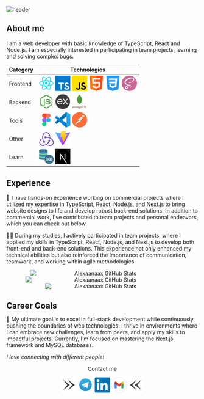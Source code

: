 ![header](https://capsule-render.vercel.app/api?type=wave&height=332&text=👋Hi%20,%20I'm%20Oleksandr!&reversal=false)

## About me

I am a web developer with basic knowledge of TypeScript, React and Node.js. I am especially interested in participating in team projects, learning and solving complex bugs.

<div style="margin-bottom: 20px">
<div align="center">
  <table style="display=block;">
    <thead>
      <tr>
        <th>Category</th>
        <th>Technologies</th>
      </tr>
    </thead>
    <tbody>
      <tr>
        <td>Frontend</td>
        <td>
          <a href="https://reactjs.org/" title="React" target="_blank"><img src="icons/react.png" width="40" alt="React" /></a>
          <a href="https://www.typescriptlang.org/" title="TypeScript" target="_blank"><img src="icons/typescript.png" width="40" alt="TypeScript" /></a>
          <a href="https://www.javascript.com/" title="JavaScript" target="_blank"><img src="icons/js.png" width="40" alt="JavaScript" /></a>
          <a href="https://html.com/" title="HTML" target="_blank"><img src="icons/html.png" width="40" alt="HTML" /></a>
          <a href="https://css.in.ua/" title="CSS" target="_blank"><img src="icons/css.png" width="40" alt="CSS" /></a>
          <a href="https://sass-lang.com/" title="SASS" target="_blank"><img src="icons/sass.png" width="40" alt="SASS" /></a>
        </td>
      </tr>
      <tr>
        <td>Backend</td>
        <td>
          <a href="https://nodejs.org/en" title="Node.js" target="_blank"><img src="icons/node.png" width="40" alt="Node.js" /></a>
          <a href="https://expressjs.com/ru/" title="Express" target="_blank"><img src="icons/express.png" width="40" alt="Express" /></a>
          <a href="https://www.mongodb.com/" title="MongoDB" target="_blank"><img src="icons/mongodb.png" height="40" width="40" alt="MongoDB" /></a>
        </td>
      </tr>
      <tr>
        <td>Tools</td>
        <td>
          <a href="https://www.figma.com/" title="Figma" target="_blank"><img src="icons/figma.png" width="40" alt="Figma" /></a>
          <a href="https://code.visualstudio.com/" title="VSCode" target="_blank"><img src="icons/vsCode.png" width="40" alt="VSCode" /></a>
          <a href="https://www.postman.com/" title="Postman" target="_blank"><img src="icons/postman.png" width="40" alt="Postman" /></a>
        </td>
      </tr>
      <tr>
        <td>Other</td>
        <td>
          <a href="https://redux.js.org/" title="Redux" target="_blank"><img src="icons/redux.png" width="40" alt="Redux" /></a>
          <a href="https://vitejs.dev/" title="Vite" target="_blank"><img src="icons/vite.png" width="40" alt="Vite" /></a>
        </td>
      </tr>
      <tr>
        <td>Learn</td>
        <td>
          <a href="https://www.mysql.com/" title="MySQL" target="_blank"><img src="icons/sql.png" width="40" alt="MySQL" /></a>
          <a href="https://nextjs.org/" title="Next" target="_blank"><img src="icons/next.png" width="40" alt="Next" /></a>
        </td>
      </tr>
    </tbody>
  </table>
</div>
</div>

<h2>Experience</h2>

🚀 I have hands-on experience working on commercial projects where I utilized my expertise in TypeScript, React, Node.js, and Next.js to bring website designs to life and develop robust back-end solutions. In addition to commercial work, I've contributed to team projects and personal endeavors, which you can check out below.

👨‍💻 During my studies, I actively participated in team projects, where I applied my skills in TypeScript, React, Node.js, and Next.js to develop both front-end and back-end solutions. This experience not only enhanced my technical abilities but also reinforced the importance of communication, teamwork, and working within agile methodologies.

<div align="center" style="display: flex; justify-content: center; flex-wrap: wrap; margin-bottom: 20px">
<img src="https://github-readme-stats.vercel.app/api?username=Alexaanaax&theme=tokyonight&show_icons=true&hide_border=true&count_private=true" alt="Alexaanaax GitHub Stats" width="380"/>

<img src="https://github-readme-streak-stats.herokuapp.com/?user=Alexaanaax&theme=tokyonight&hide_border=true" alt="Alexaanaax GitHub Stats" width="405"/>

<img src="https://github-readme-stats.vercel.app/api/top-langs/?username=Alexaanaax&theme=tokyonight&show_icons=true&hide_border=true&layout=compact" alt="Alexaanaax GitHub Stats" width="300"/>
</div>

<h2 style="margin-bottom: 0;">Career Goals</h2>

🎯 My ultimate goal is to excel in full-stack development while continuously pushing the boundaries of web technologies. I thrive in environments where I can embrace new challenges, learn from peers, and apply my skills to impactful projects. Currently, I'm focused on mastering the Next.js framework and MySQL databases.

<em>I love connecting with different people!</em>

<div align="center">
<p>Сontact me</p>
<img src="icons/right.png" width="40" />
  <a href="https://t.me/chornovi1" title="Telegram" target="_blank"><img src="icons/tg.png" width="40" alt="Telegram" /></a>
  <a href="https://www.linkedin.com/in/oleksandr-halahalenko/" title="LinkedIn" target="_blank"><img src="icons/linkedIn.webp" width="40" alt="LinkedIn" /></a>
  <a href="mailto:o.halahalenko@gmail.com"><img src="icons/gmail.png" width="40" alt="Gmail" /></a>
  <img src="icons/left.png" width="40" />
</div>

